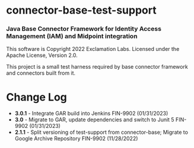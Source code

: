 # connector-base-test-support
### Java Base Connector Framework for Identity Access Management (IAM) and Midpoint integration

This software is Copyright 2022 Exclamation Labs.  Licensed under the Apache License, Version 2.0.

This project is a small test harness required by base connector framework and connectors
built from it.

# Change Log
+ **3.0.1** - Integrate GAR build into Jenkins FIN-9902 (01/31/2023)
+ **3.0** - Migrate to GAR, update dependencies and switch to Junit 5 FIN-9902 (01/31/2023)
+ **2.1.1** - Split versioning of test-support from connector-base; Migrate to Google Archive Repository FIN-9902 (11/28/2022)